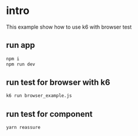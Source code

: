# intro

This example show how to use k6 with browser test

## run app

```bash
npm i
npm run dev
```

## run test for browser with k6

```bash
k6 run browser_example.js
```

## run test for component

```bash
yarn reassure
```
